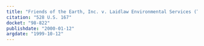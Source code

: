 ```yaml
---
title: "Friends of the Earth, Inc. v. Laidlaw Environmental Services (TOC), Inc."
citation: "528 U.S. 167"
docket: "98-822"
publishdate: "2000-01-12"
argdate: "1999-10-12"
---
```

